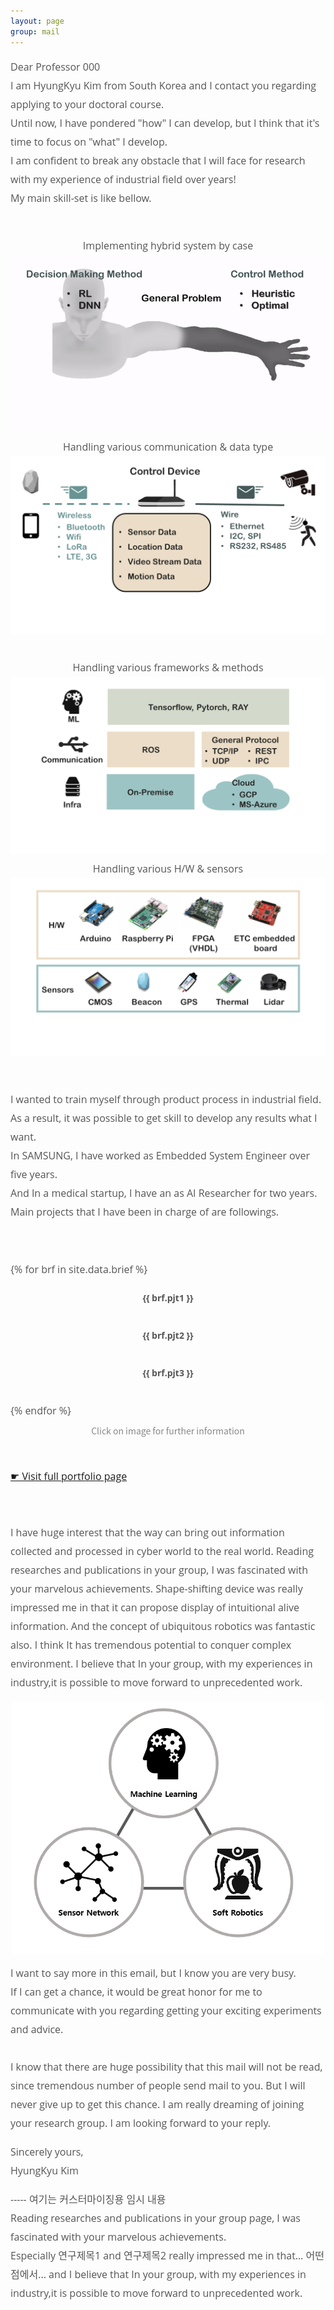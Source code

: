```yaml
---
layout: page
group: mail
---
```

<div style="color: #555555; font-family: Open Sans; font-size: 16px; line-height: 30px; max-width: 850px;">
<p>Dear Professor 000<br>
I am HyungKyu Kim from South Korea and I contact you regarding applying to your doctoral course.<br>
Until now, I have pondered "how" I can develop, but I think that it's time to focus on "what" I develop.<br>
I am confident to break any obstacle that I will face for research with my experience of industrial field over years!<br>
My main skill-set is like bellow.
</p>

<br>
<div class="brief">
  <div class="partial_img">
    <div style="text-align:center">Implementing hybrid system by case</div>
    <img src="/images/mail/skill1.gif" alt="">
  </div>
  <div class="partial_img">
    <div style="text-align:center">Handling various communication & data type</div>
    <img src="/images/mail/skill2.png" alt="">
  </div>
</div>
<br>

<div class="brief">
  <div class="partial_img">
    <div style="text-align:center">Handling various frameworks & methods</div>
    <img src="/images/mail/skill3.png" alt="">
  </div>
  <div class="partial_img">
    <div style="text-align:center">Handling various H/W & sensors</div>
    <img src="/images/mail/skill4.png" alt="">
  </div>
</div>

<br>
<p> I wanted to train myself through product process in industrial field.<br>
As a result, it was possible to get skill to develop any results what I want.<br>
In SAMSUNG, I have worked as Embedded System Engineer over five years.<br>
And In a medical startup, I have an as AI Researcher for two years.<br>
Main projects that I have been in charge of are followings.
</p>
<br>

{% for brf in site.data.brief %}
<div style="overflow: auto;    align-items: center;
    font-weight: bold;
    font-size: 14px;">
  <div class="brief_l">
    <div style="text-align:center">{{ brf.pjt1 }}</div>
    <a href="{{ brf.url1 | relative_url }}"> <img src="{{ brf.img1 }}" alt=""> </a>
  </div>
  <div class="brief_m">
    <div style="text-align:center">{{ brf.pjt2 }}</div>
    <a href="{{ brf.url2 | relative_url }}"><img src="{{ brf.img2 }}" alt=""></a>
  </div>
  <div class="brief_r">
    <div style="text-align:center">{{ brf.pjt3 }}</div>
    <a href="{{ brf.url3 | relative_url }}"><img src="{{ brf.img3 }}" alt=""></a>
  </div>
</div>
{% endfor %}
<div style="color: #888; font-family: Noto Sans CJK KR; font-size: 14px; line-height: 15px; font-weight: 300; text-align:center; margin-top: 10px; margin-bottom: 30px;"> Click on image for further information</div>
<div style="margin-top: 50px; margin-bottom: 30px;">
    <a href="https://hyungkyu-kim.github.io/portfolio">☛ Visit full portfolio page</a>
</div>

<p><br>
I have huge interest that the way can bring out information collected and processed in cyber world to the real world.
Reading researches and publications in your group, I was fascinated with your marvelous achievements.
Shape-shifting device was really impressed me in that it can propose display of intuitional alive information.   
And the concept of ubiquitous robotics was fantastic also. 
I think It has tremendous potential to conquer complex environment.  
I believe that In your group, with my experiences in industry,it is possible to move forward to unprecedented work.
<br>
</p>

<p style="text-align: center;">
    <img src="/images/mail/mail_plan.PNG" width="500" alt="" align="center">
</p>

<p>
I want to say more in this email, but I know you are very busy.<br>
If I can get a chance, it would be great honor for me to communicate with you regarding getting your exciting experiments and advice.
<br><br>
I know that there are huge possibility that this mail will not be read, since tremendous number of people send mail to you.
But I will never give up to get this chance.
I am really dreaming of joining your research group.
I am looking forward to your reply.
</p>

<p>
Sincerely yours,<br>
HyungKyu Kim
</p>

<p>
----- 여기는 커스터마이징용 임시 내용<br>
Reading researches and publications in your group page, I was fascinated with your marvelous achievements.<br>
Especially 연구제목1 and 연구제목2 really impressed me in that… 어떤 점에서... 
and I believe that In your group, with my experiences in industry,it is possible to move forward to unprecedented work.
</p>